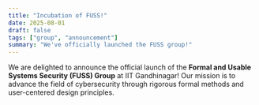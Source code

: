```yaml
---
title: "Incubation of FUSS!"
date: 2025-08-01
draft: false
tags: ["group", "announcement"]
summary: "We've officially launched the FUSS group!"
---
```


We are delighted to announce the official launch of the **Formal and Usable Systems Security (FUSS) Group** at IIT Gandhinagar! Our mission is to advance the field of cybersecurity through rigorous formal methods and user-centered design principles.
